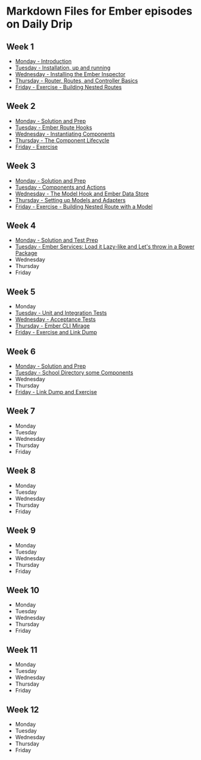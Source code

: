 # Markdown Files for Ember episodes on Daily Drip

## Week 1
  * [Monday - Introduction](https://github.com/baroquon/daily_drip_ember/blob/master/Week1/001.1.md)
  * [Tuesday - Installation, up and running](https://github.com/baroquon/daily_drip_ember/blob/master/Week1/001.2.md)
  * [Wednesday - Installing the Ember Inspector](https://github.com/baroquon/daily_drip_ember/blob/master/Week1/001.3.md)
  * [Thursday - Router, Routes, and Controller Basics](https://github.com/baroquon/daily_drip_ember/blob/master/Week1/001.4.md)
  * [Friday - Exercise - Building Nested Routes](https://github.com/baroquon/daily_drip_ember/blob/master/Week1/001.5.md)

## Week 2
  * [Monday - Solution and Prep](https://github.com/baroquon/daily_drip_ember/blob/master/Week2/002.1.md)
  * [Tuesday - Ember Route Hooks](https://github.com/baroquon/daily_drip_ember/blob/master/Week2/002.2.md)
  * [Wednesday - Instantiating Components](https://github.com/baroquon/daily_drip_ember/blob/master/Week2/002.3.md)
  * [Thursday - The Component Lifecycle](https://github.com/baroquon/daily_drip_ember/blob/master/Week2/002.4.md)
  * [Friday - Exercise](https://github.com/baroquon/daily_drip_ember/blob/master/Week2/002.5.md)


## Week 3
  * [Monday - Solution and Prep](https://github.com/baroquon/daily_drip_ember/blob/master/Week3/003.1.md)
  * [Tuesday - Components and Actions](https://github.com/baroquon/daily_drip_ember/blob/master/Week3/003.2.md)
  * [Wednesday - The Model Hook and Ember Data Store](https://github.com/baroquon/daily_drip_ember/blob/master/Week3/003.3.md)
  * [Thursday - Setting up Models and Adapters](https://github.com/baroquon/daily_drip_ember/blob/master/Week3/003.4.md)
  * [Friday - Exercise - Building Nested Route with a Model](https://github.com/baroquon/daily_drip_ember/blob/master/Week3/003.5.md)

## Week 4
  * [Monday - Solution and Test Prep](https://github.com/baroquon/daily_drip_ember/blob/master/Week4/004.1.md)
  * [Tuesday - Ember Services: Load it Lazy-like and Let's throw in a Bower Package](https://github.com/baroquon/daily_drip_ember/blob/master/Week4/004.2.md)
  * Wednesday
  * Thursday
  * Friday

## Week 5
  * Monday
  * [Tuesday - Unit and Integration Tests](https://github.com/baroquon/daily_drip_ember/blob/master/Week5/005.2.md)
  * [Wednesday - Acceptance Tests](https://github.com/baroquon/daily_drip_ember/blob/master/Week5/005.3.md)
  * [Thursday - Ember CLI Mirage](https://github.com/baroquon/daily_drip_ember/blob/master/Week5/005.4.md)
  * [Friday - Exercise and Link Dump](https://github.com/baroquon/daily_drip_ember/blob/master/Week5/005.5.md)

## Week 6
  * [Monday - Solution and Prep](https://github.com/baroquon/daily_drip_ember/blob/master/Week6/006.1.md)
  * [Tuesday - School Directory some Components](https://github.com/baroquon/daily_drip_ember/blob/master/Week6/006.2.md)
  * Wednesday
  * Thursday
  * [Friday - Link Dump and Exercise](https://github.com/baroquon/daily_drip_ember/blob/master/Week6/006.5.md)

## Week 7
  * Monday
  * Tuesday
  * Wednesday
  * Thursday
  * Friday


## Week 8
  * Monday
  * Tuesday
  * Wednesday
  * Thursday
  * Friday


## Week 9
  * Monday
  * Tuesday
  * Wednesday
  * Thursday
  * Friday


## Week 10
  * Monday
  * Tuesday
  * Wednesday
  * Thursday
  * Friday


## Week 11
  * Monday
  * Tuesday
  * Wednesday
  * Thursday
  * Friday


## Week 12
  * Monday
  * Tuesday
  * Wednesday
  * Thursday
  * Friday
